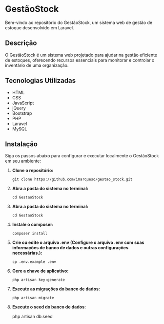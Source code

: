 # GestãoStock

Bem-vindo ao repositório do GestãoStock, um sistema web de gestão de estoque desenvolvido em Laravel.

## Descrição

O GestãoStock é um sistema web projetado para ajudar na gestão eficiente de estoques, oferecendo recursos essenciais para monitorar e controlar o inventário de uma organização.

## Tecnologias Utilizadas

- HTML
- CSS
- JavaScript
- jQuery
- Bootstrap
- PHP
- Laravel
- MySQL
  
## Instalação

Siga os passos abaixo para configurar e executar localmente o GestãoStock em seu ambiente:

1. **Clone o repositório:**

   ```git clone https://github.com/imarqueso/gestao_stock.git```

2. **Abra a pasta do sistema no terminal:**

   ```cd GestaoStock```

2. **Abra a pasta do sistema no terminal:**

   ```cd GestaoStock```
   
3. **Instale o composer:**

   ```composer install```

4. **Crie ou edite o arquivo .env (Configure o arquivo .env com suas informações de banco de dados e outras configurações necessárias.):**

   ```cp .env.example .env```

5. **Gere a chave de aplicativo:**

   ```php artisan key:generate```

6. **Execute as migrações do banco de dados:**

   ```php artisan migrate```

7. **Execute o seed do banco de dados:**

   php artisan db:seed



